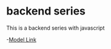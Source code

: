 # backend series

This is a backend series with javascript

-[Model Link](https://app.eraser.io/workspace/YtPqZ1VogxGy1jzIDkzj)